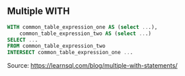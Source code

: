 ## Multiple WITH

```sql
WITH common_table_expression_one AS (select ...),
    common_table_expression_two AS (select ...)
SELECT ...
FROM common_table_expression_two
INTERSECT common_table_expression_one ...
```

Source: https://learnsql.com/blog/multiple-with-statements/

